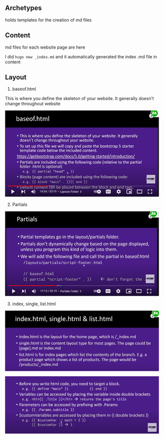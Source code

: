 ## Archetypes 
holds templates for the creation of md files

## Content 
md files for each website page are here

I did `hugo new _index.md` and it automatically generated the index .md file in content

## Layout

1. baseof.html

This is where you define the skeleton of your website. It generally doesn't change throughout website

![Alt text](image.png)

2. Partials

![Alt text](image-1.png)

3. index, single, list.html

![Alt text](image-2.png)

![Alt text](image-3.png)